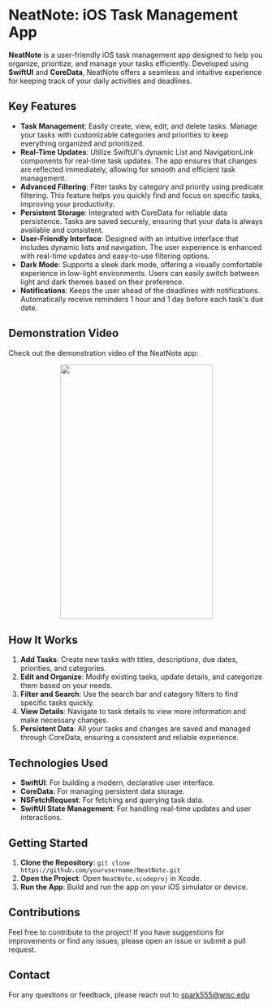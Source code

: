 # NeatNote: iOS Task Management App

**NeatNote** is a user-friendly iOS task management app designed to help you organize, prioritize, and manage your tasks efficiently. Developed using **SwiftUI** and **CoreData**, NeatNote offers a seamless and intuitive experience for keeping track of your daily activities and deadlines.

## Key Features

- **Task Management**: Easily create, view, edit, and delete tasks. Manage your tasks with customizable categories and priorities to keep everything organized and prioritized.
- **Real-Time Updates**: Utilize SwiftUI's dynamic List and NavigationLink components for real-time task updates. The app ensures that changes are reflected immediately, allowing for smooth and efficient task management.
- **Advanced Filtering**: Filter tasks by category and priority using predicate filtering. This feature helps you quickly find and focus on specific tasks, improving your productivity.
- **Persistent Storage**: Integrated with CoreData for reliable data persistence. Tasks are saved securely, ensuring that your data is always available and consistent.
- **User-Friendly Interface**: Designed with an intuitive interface that includes dynamic lists and navigation. The user experience is enhanced with real-time updates and easy-to-use filtering options.
- **Dark Mode**: Supports a sleek dark mode, offering a visually comfortable experience in low-light environments. Users can easily switch between light and dark themes based on their preference.
- **Notifications**: Keeps the user ahead of the deadlines with notifications. Automatically receive reminders 1 hour and 1 day before each task's due date.


## Demonstration Video

Check out the demonstration video of the NeatNote app:

<p align="center">
<img src="" width="300" height="500">
</p>

## How It Works

1. **Add Tasks**: Create new tasks with titles, descriptions, due dates, priorities, and categories.
2. **Edit and Organize**: Modify existing tasks, update details, and categorize them based on your needs.
3. **Filter and Search**: Use the search bar and category filters to find specific tasks quickly.
4. **View Details**: Navigate to task details to view more information and make necessary changes.
5. **Persistent Data**: All your tasks and changes are saved and managed through CoreData, ensuring a consistent and reliable experience.

## Technologies Used

- **SwiftUI**: For building a modern, declarative user interface.
- **CoreData**: For managing persistent data storage.
- **NSFetchRequest**: For fetching and querying task data.
- **SwiftUI State Management**: For handling real-time updates and user interactions.

## Getting Started

1. **Clone the Repository**: `git clone https://github.com/yourusername/NeatNote.git`
2. **Open the Project**: Open `NeatNote.xcodeproj` in Xcode.
3. **Run the App**: Build and run the app on your iOS simulator or device.

## Contributions

Feel free to contribute to the project! If you have suggestions for improvements or find any issues, please open an issue or submit a pull request.

## Contact

For any questions or feedback, please reach out to spark555@wisc.edu
